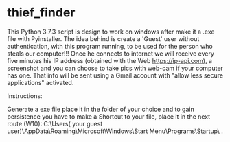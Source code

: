 # thief_finder

This Python 3.7.3 script is design to work on windows after make it a .exe file with Pyinstaller.
The idea behind is create a 'Guest' user without authentication, with this program running, to be used 
for the person who steals our computer!!! Once he connects to internet we will receive every five minutes
his IP address (obtained with the Web https://ip-api.com), a screenshot and you can choose to take pics with
web-cam if your computer has one. That info will be sent using a Gmail account with "allow less secure
 applications" activated.  
 
 Instructions:
 
 Generate a exe file place it in the folder of your choice and to gain persistence you have to make a 
 Shortcut to your file, place it in the next route (W10):
 C:\Users\( your guest user)\AppData\Roaming\Microsoft\Windows\Start Menu\Programs\Startup\ . 
